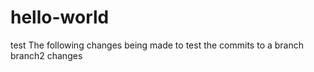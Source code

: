 # hello-world
test
The following changes being made to test the commits to a branch
branch2 changes
